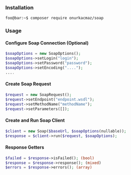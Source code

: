
### Installation

```console
foo@bar:~$ composer require onurkacmaz/soap
```

### Usage

#### Configure Soap Connection (Optional)
```php
$soapOptions = new SoapOptions();
$soapOptions->setLogin("login");
$soapOptions->setPassword("password");
$soapOptions->setEncoding("....");
....
```

#### Create Soap Request
```php
$request = new SoapRequest();
$request->setEndpoint("endpoint.wsdl");
$request->setMethodName("methodName");
$request->setParameters([]);
```

#### Create and Run Soap Client
```php
$client = new Soap($baseUrl, $soapOptions(nullable));
$response = $client->run($request, $soapOptions);
```

#### Response Getters
```php
$failed = $response->isFailed(); (bool)
$response = $response->response(); (mixed)
$errors = $response->errors(); (array)
```

